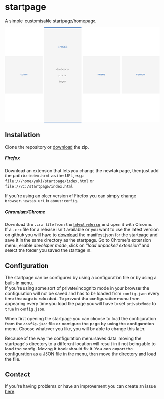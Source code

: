 # startpage

A simple, customisable startpage/homepage.

<img align="center" alt="example screenshot"
     src="/img/screenshots/2016-08-19-open.png?raw=true">

## Installation

Clone the repository or
[download](https://github.com/fuyuneko/startpage/archive/master.zip) the zip.

##### Firefox
Download an extension that lets you change the newtab page, then just add the
path to `index.html` as the URL, e.g.:
`file:///home/yuki/startpage/index.html` or
`file:///c:/startpage/index.html`

If you're using an older version of Firefox you can simply change
`browser.newtab.url` in `about:config`.

##### Chromium/Chrome
Download the `.crx file` from the
[latest release](https://github.com/fuyuneko/startpage/releases/latest) and open
it with Chrome.<br>
If a `.crx` file for a release isn't available or you want to use the latest
version on github you will have to
[download](https://github.com/fuyuneko/startpage/blob/chromium-patch/manifest.json)
the manifest.json for the startpage and save it in the same directory as the
startpage. Go to Chrome's extension menu, enable _developer mode_, click on
_"load unpacked extension"_ and select the folder you saved the startage in.

## Configuration
The startpage can be configured by using a configuration file or by using a
built-in menu.<br>
If you're using some sort of private/incognito mode in your browser the
configuration will not be saved and has to be loaded from `config.json`
every time the page is reloaded. To prevent the configuration menu from
appearing every time you load the page you will have to set `privateMode`
to `true` in `config.json`.

When first opening the startpage you can choose to load the configuration from
the `config.json` file or configure the page by using the configuration
menu. Choose whatever you like, you will be able to change this later.<br>

Because of the way the configuration menu saves data, moving the startpage's
directory to a different location will result in it not being able to load the
config. Moving it back should fix it. You can export the configuration as a JSON
file in the menu, then move the directory and load the file.

## Contact
If you're having problems or have an improvement you can create an issue
[here](https://github.com/fuyuneko/startpage/issues).


